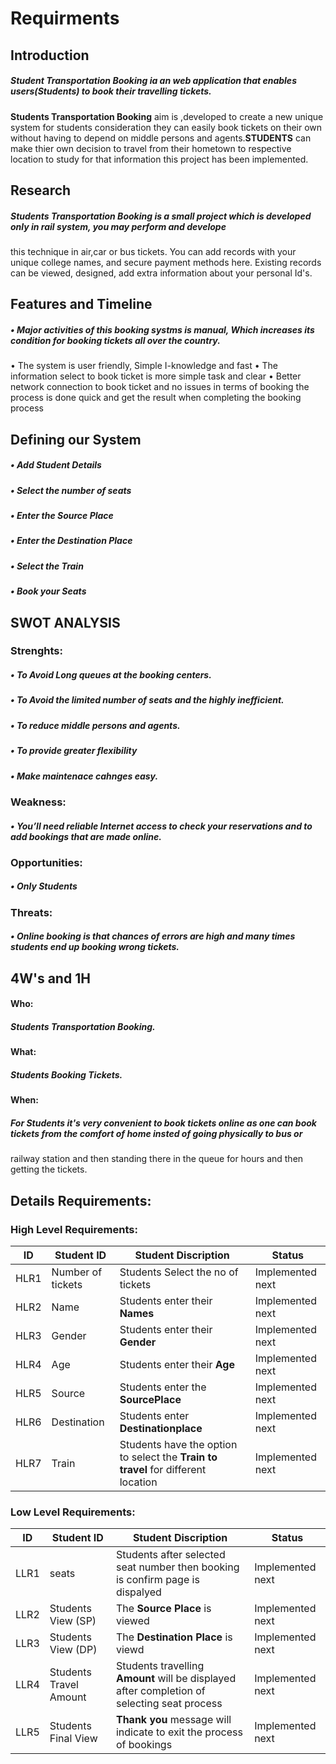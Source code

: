 # Requirments

## Introduction
   ##### __Student Transportation Booking__ ia an web application that enables users(Students) to book their travelling tickets.
   __Students Transportation Booking__ aim is ,developed to create a new unique system for students consideration they can easily book tickets on 
  their own without having to depend on middle persons and agents.__STUDENTS__ can make thier own decision to travel from their hometown 
  to respective location to study for that information this project has been implemented.
   
## Research
   #####  __Students Transportation Booking__ is a small project which is developed only in rail system, you may perform and develope 
   this technique in air,car or bus tickets. You can add records with your unique college names, and secure payment methods here. 
   Existing records can be viewed, designed, add extra information about your personal Id's.
    
## Features and Timeline
   ##### • Major activities of this booking systms is manual, Which increases its condition for booking tickets all over the country.  
•	The system is user friendly, Simple I-knowledge and fast
•	The information select to book ticket is more simple task and clear
• Better network connection to book ticket and no issues in terms of booking the process is done quick and get the result when completing the booking process


## Defining our System
#####     •	Add Student Details
#####     •	Select the number of seats
#####     •	Enter the Source Place
#####     •	Enter the Destination Place
#####     •	Select the Train
#####     •	Book your Seats

## SWOT ANALYSIS
### Strenghts:
##### •	To Avoid Long queues at the booking centers.
##### •	To Avoid the limited number of seats and the highly inefficient.
##### •	To reduce middle persons and agents.
##### •	To provide greater flexibility
##### •	Make maintenace cahnges easy.

### Weakness:
##### •	You’ll need reliable Internet access to check your reservations and to add bookings that are made online.

### Opportunities:
#####   •	Only Students

### Threats:
#####   • Online booking is that chances of errors are high and many times students end up booking wrong tickets. 

## 4W's and 1H
#### Who:
#####    Students Transportation Booking.
#### What:
#####    Students Booking Tickets.
#### When:
#####    For Students it's very convenient to book tickets online as one can book tickets from the comfort of home insted of going physically to bus or 
  railway station and then standing there in the queue for hours and then getting the tickets. 

## Details Requirements:
### High Level Requirements:
| ID | Student ID | Student Discription | Status |
|------|------| ------| ------|
| HLR1 | Number of tickets |Students Select the no of tickets | Implemented next
| HLR2 |  Name  | Students enter their __Names__ | Implemented next
| HLR3 | Gender | Students enter their __Gender__  | Implemented next
| HLR4 | Age    | Students enter their __Age__  | Implemented next
| HLR5 | Source | Students enter the __SourcePlace__   | Implemented next
| HLR6|  Destination  | Students enter __Destinationplace__  | Implemented next
| HLR7| Train | Students have the option to select the __Train to travel__  for different location | Implemented next

### Low Level Requirements:

| ID | Student ID | Student Discription | Status |
|------|------| ------| ------|
| LLR1 | seats | Students after selected seat number then booking is confirm page is dispalyed | Implemented next
| LLR2 | Students View (SP) | The __Source Place__ is viewed | Implemented next
| LLR3 | Students View (DP) | The __Destination Place__ is viewd | Implemented next
| LLR4 | Students Travel Amount | Students travelling __Amount__ will be displayed after completion of selecting seat process | Implemented next
| LLR5 | Students Final View | __Thank you__ message will indicate to exit the process of bookings | Implemented next






